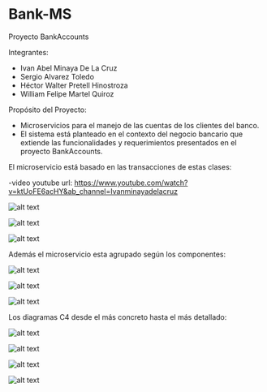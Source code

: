 # Bank-MS

Proyecto BankAccounts

Integrantes:

- Ivan Abel Minaya De La Cruz
- Sergio Alvarez Toledo
- Héctor Walter Pretell Hinostroza
- William Felipe Martel Quiroz

Propósito del Proyecto:

- Microservicios para el manejo de las cuentas de los clientes del banco.
- El sistema está planteado en el contexto del negocio bancario que extiende las funcionalidades y requerimientos presentados en el proyecto BankAccounts.

El microservicio está basado en las transacciones de estas clases:

-video youtube
url: https://www.youtube.com/watch?v=ktUoFE6acHY&ab_channel=Ivanminayadelacruz




![alt text](ClientClasses.png "Diagrama de Tablas")

![alt text](ProductClasses.png "Diagrama de Tablas")

![alt text](MovementClasses.png "Diagrama de Tablas")

Además el microservicio esta agrupado según los componentes:

![alt text](C4-ComponenteClient.png "Diagrama de Componentes")

![alt text](C4-ComponenteProduct.png "Diagrama de Componentes")

![alt text](C4-ComponenteClientProduct.png "Diagrama de Componentes")

Los diagramas C4 desde el más concreto hasta el más detallado:

![alt text](ConfigServerEureka.png "Diagrama de Componentes")

![alt text](C4-Contexto.vpd.jpg "Diagrama de Componentes")

![alt text](C4-Contenedor.jpg "Diagrama de Componentes")

![alt text](C4-Componente.vpd.jpg "Diagrama de Componentes")




